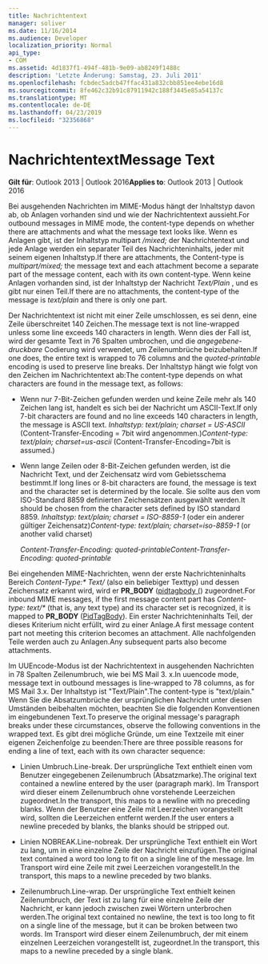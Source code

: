 ```yaml
---
title: Nachrichtentext
manager: soliver
ms.date: 11/16/2014
ms.audience: Developer
localization_priority: Normal
api_type:
- COM
ms.assetid: 4d1837f1-494f-481b-9e09-ab8249f1488c
description: 'Letzte Änderung: Samstag, 23. Juli 2011'
ms.openlocfilehash: fcbdec5adcb47ffac431a832cbb851ee4ebe16d8
ms.sourcegitcommit: 8fe462c32b91c87911942c188f3445e85a54137c
ms.translationtype: MT
ms.contentlocale: de-DE
ms.lasthandoff: 04/23/2019
ms.locfileid: "32356868"
---
```

# <a name="message-text"></a><span data-ttu-id="20b39-103">Nachrichtentext</span><span class="sxs-lookup"><span data-stu-id="20b39-103">Message Text</span></span>

  
  
<span data-ttu-id="20b39-104">**Gilt für**: Outlook 2013 | Outlook 2016</span><span class="sxs-lookup"><span data-stu-id="20b39-104">**Applies to**: Outlook 2013 | Outlook 2016</span></span> 
  
<span data-ttu-id="20b39-105">Bei ausgehenden Nachrichten im MIME-Modus hängt der Inhaltstyp davon ab, ob Anlagen vorhanden sind und wie der Nachrichtentext aussieht.</span><span class="sxs-lookup"><span data-stu-id="20b39-105">For outbound messages in MIME mode, the content-type depends on whether there are attachments and what the message text looks like.</span></span> <span data-ttu-id="20b39-106">Wenn es Anlagen gibt, ist der Inhaltstyp multipart _/mixed;_ der Nachrichtentext und jede Anlage werden ein separater Teil des Nachrichteninhalts, jeder mit seinem eigenen Inhaltstyp.</span><span class="sxs-lookup"><span data-stu-id="20b39-106">If there are attachments, the Content-type is  _multipart/mixed;_ the message text and each attachment become a separate part of the message content, each with its own content-type.</span></span> <span data-ttu-id="20b39-107">Wenn keine Anlagen vorhanden sind, ist der Inhaltstyp der Nachricht _Text/Plain_ , und es gibt nur einen Teil.</span><span class="sxs-lookup"><span data-stu-id="20b39-107">If there are no attachments, the content-type of the message is  _text/plain_ and there is only one part.</span></span> 
  
<span data-ttu-id="20b39-108">Der Nachrichtentext ist nicht mit einer Zeile umschlossen, es sei denn, eine Zeile überschreitet 140 Zeichen.</span><span class="sxs-lookup"><span data-stu-id="20b39-108">The message text is not line-wrapped unless some line exceeds 140 characters in length.</span></span> <span data-ttu-id="20b39-109">Wenn dies der Fall ist, wird der gesamte Text in 76 Spalten umbrochen, und die _angegebene-druckbare_ Codierung wird verwendet, um Zeilenumbrüche beizubehalten.</span><span class="sxs-lookup"><span data-stu-id="20b39-109">If one does, the entire text is wrapped to 76 columns and the  _quoted-printable_ encoding is used to preserve line breaks.</span></span> <span data-ttu-id="20b39-110">Der Inhaltstyp hängt wie folgt von den Zeichen im Nachrichtentext ab:</span><span class="sxs-lookup"><span data-stu-id="20b39-110">The content-type depends on what characters are found in the message text, as follows:</span></span> 
  
- <span data-ttu-id="20b39-111">Wenn nur 7-Bit-Zeichen gefunden werden und keine Zeile mehr als 140 Zeichen lang ist, handelt es sich bei der Nachricht um ASCII-Text.</span><span class="sxs-lookup"><span data-stu-id="20b39-111">If only 7-bit characters are found and no line exceeds 140 characters in length, the message is ASCII text.</span></span> <span data-ttu-id="20b39-112">_Inhaltstyp: text/plain; charset = US-ASCII_ (Content-Transfer-Encoding = 7bit wird angenommen.)</span><span class="sxs-lookup"><span data-stu-id="20b39-112">_Content-type: text/plain; charset=us-ascii_ (Content-Transfer-Encoding=7bit is assumed.)</span></span> 
    
- <span data-ttu-id="20b39-113">Wenn lange Zeilen oder 8-Bit-Zeichen gefunden werden, ist die Nachricht Text, und der Zeichensatz wird vom Gebietsschema bestimmt.</span><span class="sxs-lookup"><span data-stu-id="20b39-113">If long lines or 8-bit characters are found, the message is text and the character set is determined by the locale.</span></span> <span data-ttu-id="20b39-114">Sie sollte aus den vom ISO-Standard 8859 definierten Zeichensätzen ausgewählt werden.</span><span class="sxs-lookup"><span data-stu-id="20b39-114">It should be chosen from the character sets defined by ISO standard 8859.</span></span> <span data-ttu-id="20b39-115">_Inhaltstyp: text/plain; charset = ISO-8859-1_ (oder ein anderer gültiger Zeichensatz)</span><span class="sxs-lookup"><span data-stu-id="20b39-115">_Content-type: text/plain; charset=iso-8859-1_ (or another valid charset)</span></span> 
    
     <span data-ttu-id="20b39-116">_Content-Transfer-Encoding: quoted-printable_</span><span class="sxs-lookup"><span data-stu-id="20b39-116">_Content-Transfer-Encoding: quoted-printable_</span></span>
    
<span data-ttu-id="20b39-117">Bei eingehenden MIME-Nachrichten, wenn der erste Nachrichteninhalts Bereich _Content-Type:\* Text/_ (also ein beliebiger Texttyp) und dessen Zeichensatz erkannt wird, wird er **PR_BODY** ([pidtagbody (](pidtagbody-canonical-property.md)) zugeordnet.</span><span class="sxs-lookup"><span data-stu-id="20b39-117">For inbound MIME messages, if the first message content part has  _Content-type: text/\*_ (that is, any text type) and its character set is recognized, it is mapped to **PR_BODY** ([PidTagBody](pidtagbody-canonical-property.md)).</span></span> <span data-ttu-id="20b39-118">Ein erster Nachrichteninhalts Teil, der dieses Kriterium nicht erfüllt, wird zu einer Anlage.</span><span class="sxs-lookup"><span data-stu-id="20b39-118">A first message content part not meeting this criterion becomes an attachment.</span></span> <span data-ttu-id="20b39-119">Alle nachfolgenden Teile werden auch zu Anlagen.</span><span class="sxs-lookup"><span data-stu-id="20b39-119">Any subsequent parts also become attachments.</span></span>
  
<span data-ttu-id="20b39-120">Im UUEncode-Modus ist der Nachrichtentext in ausgehenden Nachrichten in 78 Spalten Zeilenumbruch, wie bei MS Mail 3. x.</span><span class="sxs-lookup"><span data-stu-id="20b39-120">In uuencode mode, message text in outbound messages is line-wrapped to 78 columns, as for MS Mail 3.x.</span></span> <span data-ttu-id="20b39-121">Der Inhaltstyp ist "Text/Plain".</span><span class="sxs-lookup"><span data-stu-id="20b39-121">The content-type is "text/plain."</span></span> <span data-ttu-id="20b39-122">Wenn Sie die Absatzumbrüche der ursprünglichen Nachricht unter diesen Umständen beibehalten möchten, beachten Sie die folgenden Konventionen im eingebundenen Text.</span><span class="sxs-lookup"><span data-stu-id="20b39-122">To preserve the original message's paragraph breaks under these circumstances, observe the following conventions in the wrapped text.</span></span> <span data-ttu-id="20b39-123">Es gibt drei mögliche Gründe, um eine Textzeile mit einer eigenen Zeichenfolge zu beenden:</span><span class="sxs-lookup"><span data-stu-id="20b39-123">There are three possible reasons for ending a line of text, each with its own character sequence:</span></span>
  
- <span data-ttu-id="20b39-124">Linien Umbruch.</span><span class="sxs-lookup"><span data-stu-id="20b39-124">Line-break.</span></span> <span data-ttu-id="20b39-125">Der ursprüngliche Text enthielt einen vom Benutzer eingegebenen Zeilenumbruch (Absatzmarke).</span><span class="sxs-lookup"><span data-stu-id="20b39-125">The original text contained a newline entered by the user (paragraph mark).</span></span> <span data-ttu-id="20b39-126">Im Transport wird dieser einem Zeilenumbruch ohne vorstehende Leerzeichen zugeordnet.</span><span class="sxs-lookup"><span data-stu-id="20b39-126">In the transport, this maps to a newline with no preceding blanks.</span></span> <span data-ttu-id="20b39-127">Wenn der Benutzer eine Zeile mit Leerzeichen vorangestellt wird, sollten die Leerzeichen entfernt werden.</span><span class="sxs-lookup"><span data-stu-id="20b39-127">If the user enters a newline preceded by blanks, the blanks should be stripped out.</span></span>
    
- <span data-ttu-id="20b39-128">Linien NOBREAK.</span><span class="sxs-lookup"><span data-stu-id="20b39-128">Line-nobreak.</span></span> <span data-ttu-id="20b39-129">Der ursprüngliche Text enthielt ein Wort zu lang, um in eine einzelne Zeile der Nachricht einzufügen.</span><span class="sxs-lookup"><span data-stu-id="20b39-129">The original text contained a word too long to fit on a single line of the message.</span></span> <span data-ttu-id="20b39-130">Im Transport wird eine Zeile mit zwei Leerzeichen vorangestellt.</span><span class="sxs-lookup"><span data-stu-id="20b39-130">In the transport, this maps to a newline preceded by two blanks.</span></span>
    
- <span data-ttu-id="20b39-131">Zeilenumbruch.</span><span class="sxs-lookup"><span data-stu-id="20b39-131">Line-wrap.</span></span> <span data-ttu-id="20b39-132">Der ursprüngliche Text enthielt keinen Zeilenumbruch, der Text ist zu lang für eine einzelne Zeile der Nachricht, er kann jedoch zwischen zwei Wörtern unterbrochen werden.</span><span class="sxs-lookup"><span data-stu-id="20b39-132">The original text contained no newline, the text is too long to fit on a single line of the message, but it can be broken between two words.</span></span> <span data-ttu-id="20b39-133">Im Transport wird dieser einem Zeilenumbruch, der mit einem einzelnen Leerzeichen vorangestellt ist, zugeordnet.</span><span class="sxs-lookup"><span data-stu-id="20b39-133">In the transport, this maps to a newline preceded by a single blank.</span></span>
    

